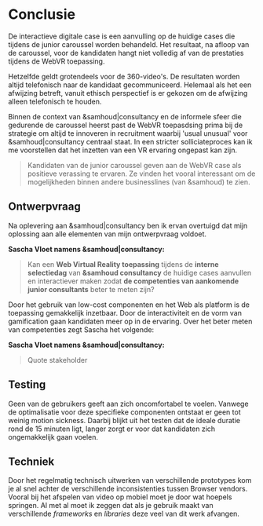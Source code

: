 # Conclusie

De interactieve digitale case is een aanvulling op de huidige cases die tijdens de junior caroussel worden behandeld. Het resultaat, na afloop van de caroussel, voor de kandidaten hangt niet volledig af van de prestaties tijdens de WebVR toepassing.

Hetzelfde geldt grotendeels voor de 360-video's. De resultaten worden altijd telefonisch naar de kandidaat gecommuniceerd. Helemaal als het een afwijzing betreft, vanuit ethisch perspectief is er gekozen om de afwijzing alleen telefonisch te houden.

Binnen de context van &samhoud|consultancy en de informele sfeer die gedurende de caroussel heerst past de WebVR toepasdsing prima bij de strategie om altijd te innoveren in recruitment waarbij 'usual unusual' voor &samhoud|consultancy centraal staat. In een stricter solliciateproces kan ik me voorstellen dat het inzetten van een VR ervaring ongepast kan zijn.


> Kandidaten van de junior caroussel geven aan de WebVR case als positieve verassing te ervaren. Ze vinden het vooral interessant om de mogelijkheden binnen andere businesslines (van &samhoud) te zien.

## Ontwerpvraag

Na oplevering aan &samhoud|consultancy ben ik ervan overtuigd dat mijn oplossing aan alle elementen van mijn ontwerpvraag voldoet.

**Sascha Vloet namens &samhoud|consultancy:**
> Kan een **Web Virtual Reality toepassing** tijdens de **interne selectiedag** van **&samhoud consultancy** de huidige cases aanvullen en interactiever maken zodat **de competenties van aankomende junior consultants** beter te meten zijn?

Door het gebruik van low-cost componenten en het Web als platform is de toepassing gemakkelijk inzetbaar. Door de interactiviteit en de vorm van gamification gaan kandidaten meer op in de ervaring. Over het beter meten van competenties zegt Sascha het volgende:

**Sascha Vloet namens &samhoud|consultancy:**
> Quote stakeholder

## Testing
Geen van de gebruikers geeft aan zich oncomfortabel te voelen. Vanwege de optimalisatie voor deze specifieke componenten ontstaat er geen tot weinig motion sickness. Daarbij blijkt uit het testen dat de ideale duratie rond de 15 minuten ligt, langer zorgt er voor dat kandidaten zich ongemakkelijk gaan voelen.

## Techniek
Door het regelmatig technisch uitwerken van verschillende prototypes kom je al snel achter de verschillende inconsistenties tussen Browser vendors. Vooral bij het afspelen van video op mobiel moet je door wat hoepels springen. Al met al moet ik zeggen dat als je gebruik maakt van verschillende *frameworks* en *libraries* deze veel van dit werk afvangen.
